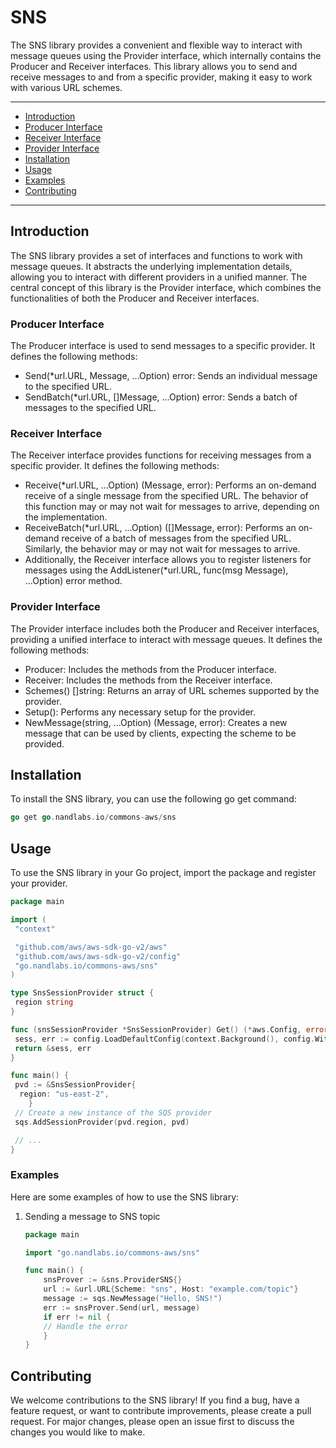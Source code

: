 # SNS

The SNS library provides a convenient and flexible way to interact with message queues using the Provider interface, which internally contains the Producer and Receiver interfaces. This library allows you to send and receive messages to and from a specific provider, making it easy to work with various URL schemes.

---

* [Introduction](#introduction)
* [Producer Interface](#producer-interface)
* [Receiver Interface](#receiver-interface)
* [Provider Interface](#provider-interface)
* [Installation](#installation)
* [Usage](#usage)
* [Examples](#examples)
* [Contributing](#contributing)

---

## Introduction

The SNS library provides a set of interfaces and functions to work with message queues. It abstracts the underlying implementation details, allowing you to interact with different providers in a unified manner. The central concept of this library is the Provider interface, which combines the functionalities of both the Producer and Receiver interfaces.

### Producer Interface

The Producer interface is used to send messages to a specific provider. It defines the following methods:

* Send(*url.URL, Message, ...Option) error: Sends an individual message to the specified URL.
* SendBatch(*url.URL, []Message, ...Option) error: Sends a batch of messages to the specified URL.

### Receiver Interface

The Receiver interface provides functions for receiving messages from a specific provider. It defines the following methods:

* Receive(*url.URL, ...Option) (Message, error): Performs an on-demand receive of a single message from the specified URL. The behavior of this function may or may not wait for messages to arrive, depending on the implementation.
* ReceiveBatch(*url.URL, ...Option) ([]Message, error): Performs an on-demand receive of a batch of messages from the specified URL. Similarly, the behavior may or may not wait for messages to arrive.
* Additionally, the Receiver interface allows you to register listeners for messages using the AddListener(*url.URL, func(msg Message), ...Option) error method.

### Provider Interface

The Provider interface includes both the Producer and Receiver interfaces, providing a unified interface to interact with message queues. It defines the following methods:

* Producer: Includes the methods from the Producer interface.
* Receiver: Includes the methods from the Receiver interface.
* Schemes() []string: Returns an array of URL schemes supported by the provider.
* Setup(): Performs any necessary setup for the provider.
* NewMessage(string, ...Option) (Message, error): Creates a new message that can be used by clients, expecting the scheme to be provided.

## Installation

To install the SNS library, you can use the following go get command:

```go
go get go.nandlabs.io/commons-aws/sns
```

## Usage

To use the SNS library in your Go project, import the package and register your provider.

```go
package main

import (
 "context"

 "github.com/aws/aws-sdk-go-v2/aws"
 "github.com/aws/aws-sdk-go-v2/config"
 "go.nandlabs.io/commons-aws/sns"
)

type SnsSessionProvider struct {
 region string
}

func (snsSessionProvider *SnsSessionProvider) Get() (*aws.Config, error) {
 sess, err := config.LoadDefaultConfig(context.Background(), config.WithRegion(snsSessionProvider.region))
 return &sess, err
}

func main() {
 pvd := &SnsSessionProvider{
  region: "us-east-2",
    }
 // Create a new instance of the SQS provider
 sqs.AddSessionProvider(pvd.region, pvd)

 // ...
}
```

### Examples

Here are some examples of how to use the SNS library:

1. Sending a message to SNS topic

    ```go
    package main
   
    import "go.nandlabs.io/commons-aws/sns"
   
    func main() {
        snsProver := &sns.ProviderSNS{}
        url := &url.URL{Scheme: "sns", Host: "example.com/topic"}
        message := sqs.NewMessage("Hello, SNS!")
        err := snsProver.Send(url, message)
        if err != nil {
        // Handle the error
        }
    }
    ```

## Contributing

We welcome contributions to the SNS library! If you find a bug, have a feature request, or want to contribute improvements, please create a pull request. For major changes, please open an issue first to discuss the changes you would like to make.
